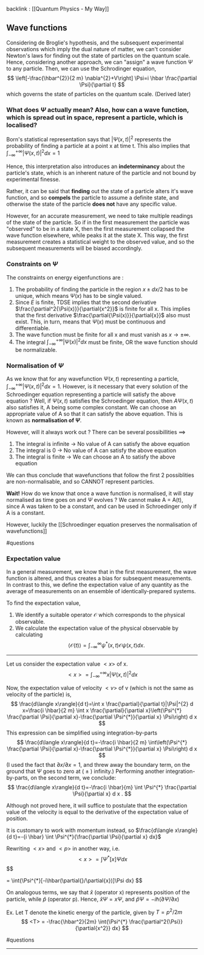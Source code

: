 backlink : [[Quantum Physics - My Way]]

## Wave functions
Considering de Broglie's hypothesis, and the subsequent experimental observations which imply the dual nature of matter, we can't consider Newton's laws for finding out the state of particles on the quantum scale. 
Hence, considering another approach, we can "assign" a wave function $\Psi$ to any particle. 
Then, we can use the Schrodinger equation, 
$$
\left[-\frac{\hbar^{2}}{2 m} \nabla^{2}+V\right] \Psi=i \hbar \frac{\partial \Psi}{\partial t}
$$
which governs the state of particles on the quantum scale.
(Derived later)
### What does $\Psi$ actually mean? Also, how can a wave function, which is spread out in space, represent a particle, which is localised?
Born's statistical representation says that $|\Psi(x,t)|^2$ represents the probability of finding a particle at a point x at time t.
This also implies that $\int_{-\infty}^{+\infty}|\Psi(x, t)|^{2} dx = 1$

Hence, this interpretation also introduces an **indeterminancy** about the particle's state, which is an inherent nature of the particle and not bound by experimental finesse. 

Rather, it can be said that **finding** out the state of a particle alters it's wave function, and so **compels** the particle to assume a definite state, and otherwise the state of the particle **does not** have any specific value.

However, for an accurate measurement, we need to take multiple readings of the state of the particle. So if in the first measurement the particle was "observed" to be in a state X, then the first measurement collapsed the wave function elsewhere, while peaks it at the state X. This way, the first measurement creates a statistical weight to the observed value, and so the subsequent measurements will be biased accordingly. 

### Constraints on $\Psi$
 The constraints on energy eigenfunctions are :
1. The probability of finding the particle in the region $x ± dx/2$ has to be unique, which means $\Psi(x)$ has to be single valued.
2. Since $E$ is finite, TDSE implies that the second derivative $\frac{\partial^2{\Psi(x)}}{\partial{x^2}}$ is finite for all x. This implies that the first derivative $\frac{\partial{\Psi(x)}}{\partial{x}}$ also must exist. This, in turn, means that $\Psi(x)$ must be continuous and differentiable.
3. The wave function must be finite for all x and must vanish as $x → ±∞$.
4. The integral $\int_{-\infty}^{+\infty}{|\Psi(x)|^2 dx}$ must be finite, OR the wave function should be normalizable.

### Normalisation of $\Psi$
As we know that for any wavefunction $\Psi(x,t)$ representing a particle, $\int_{-\infty}^{+\infty}|\Psi(x, t)|^{2} dx = 1$.
However, is it necessary that every solution of the Schroedinger equation representing a particle will satisfy the above equation ?
Well, if $\Psi(x,t)$ satisfies the Schroedinger equation, then $A\Psi(x,t)$ also satisfies it, A being some complex constant. We can choose an appropriate value of A so that it can satisfy the above equation. This is known as **normalisation of $\Psi$**.

However, will it always work out ?
There can be several possibillities ==>
1. The integral is infinite -> No value of A can satisfy the above equation
2. The integral is 0 -> No value of A can satisfy the above equation
3. The integral is finite -> We can choose an A to satisfy the above equation

We can thus conclude that wavefunctions that follow the first 2 possiblities are non-normalisable, and so CANNOT represent particles.

**Wait!** How do we know that once a wave function is normalised, it will stay normalised as time goes on and $\Psi$ evolves ?
We cannot make A = A(t), since A was taken to be a constant, and can be used in Schroedinger only if A is a constant.

However, luckily the [[Schroedinger equation preserves the normalisation of wavefunctions]]

#questions

### Expectation value
In a general measurement, we know that in the first measurement, the wave function is altered, and thus creates a bias for subsequent measurements. 
In contrast to this, we define the expectation value of any quantity as the average of measurements on an ensemble of identically-prepared systems. 

To find the expectation value,
1. We identify a suitable operator $\mathcal{O}$ which corresponds to the physical observable.
2. We calculate the expectation value of the physical observable by calculating
    $$
    \langle\mathcal{O}(t)\rangle=\int_{-\infty}^{\infty} \psi^{*}(x, t) \mathcal{O} \psi(x, t) d x .
    $$

---
Let us consider the expectation value $<x>$ of x.
$$
<x> = \int_{-\infty}^{+\infty}{x|\Psi(x,t)|^2dx}
$$

Now, the expectation value of velocity $<v>$ of v (which is not the same as velocity of the particle) is,
$$
\frac{d\langle x\rangle}{d t}=\int x \frac{\partial}{\partial t}|\Psi|^{2} d x=\frac{i \hbar}{2 m} \int x \frac{\partial}{\partial x}\left(\Psi^{*} \frac{\partial \Psi}{\partial x}-\frac{\partial \Psi^{*}}{\partial x} \Psi\right) d x
$$
This expression can be simplified using integration-by-parts
$$
\frac{d\langle x\rangle}{d t}=-\frac{i \hbar}{2 m} \int\left(\Psi^{*} \frac{\partial \Psi}{\partial x}-\frac{\partial \Psi^{*}}{\partial x} \Psi\right) d x
$$
(I used the fact that $\partial x / \partial x=1$, and threw away the boundary term, on the ground that $\Psi$ goes to zero at ( $\pm$ ) infinity.) Performing another integration-by-parts, on the second term, we conclude:
$$
\frac{d\langle x\rangle}{d t}=-\frac{i \hbar}{m} \int \Psi^{*} \frac{\partial \Psi}{\partial x} d x .
$$

Although not proved here, it will suffice to postulate that the expectation value of the velocity is equal to the derivative of the expectation value of position.

It is customary to work with momentum instead, so $\frac{d\langle x\rangle}{d t}=-{i \hbar} \int \Psi^{*}{\frac{\partial \Psi}{\partial x} dx}$

Rewriting $<x>$ and $<p>$ in another way, i.e. 
$$
<x> = \int{\Psi^{*}[x]\Psi dx}
$$
$$
<p> = \int{\Psi^{*}[-i\hbar(\partial{}/\partial{x})]\Psi dx}
$$

On analogous terms, we say that $\hat{x}$ (operator x) represents position of the particle, while $\hat{p}$ (operator p).
Hence, $\hat{x}\Psi = x\Psi$, and $\hat{p}\Psi = -i\hbar(\partial{\Psi}/\partial{x})$

Ex. Let T denote the kinetic energy of the particle, given by $T = p^2/2m$
$$
<T> = -\frac{\hbar^2}{2m} \int{\Psi^{*} \frac{\partial^2{\Psi}}{\partial{x^2}} dx}
$$

#questions 

---